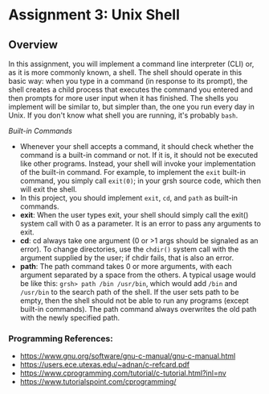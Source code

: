 # Assignment 3: Unix Shell


## Overview
In this assignment, you will implement a command line interpreter (CLI) or, as it is more commonly known, a shell. The shell should operate in this 
basic way: when you type in a command (in response to its prompt), the shell creates a child process that executes the command you entered and then 
prompts for more user input when it has finished. The shells you implement will be similar to, but simpler than, the one you run every day in Unix. 
If you don't know what shell you are running, it's probably `bash`. 

*Built-in Commands*

- Whenever your shell accepts a command, it should check whether the command is a built-in command or not. If it is, it should not be executed 
like other programs. Instead, your shell will invoke your implementation of the built-in command. For example, to implement the `exit` built-in 
command, you simply call `exit(0)`; in your grsh source code, which then will exit the shell.
- In this project, you should implement `exit`, `cd`, and `path` as built-in commands.
- **exit**: When the user types exit, your shell should simply call the exit() system call with 0 as a parameter. It is an error to pass any arguments to exit.
- **cd**: cd always take one argument (0 or >1 args should be signaled as an error). To change directories, use the 
`chdir()` system call with the argument supplied by the user; if chdir fails, that is also an error.
- **path**: The path command takes 0 or more arguments, with each argument separated by a space from the others. 
A typical usage would be like this: `grsh> path /bin /usr/bin`, which would add `/bin` and `/usr/bin` to the search path of the shell. 
If the user sets path to be empty, then the shell should not be able to run any programs (except built-in commands). The path command 
always overwrites the old path with the newly specified path.







### Programming References:
- https://www.gnu.org/software/gnu-c-manual/gnu-c-manual.html
- https://users.ece.utexas.edu/~adnan/c-refcard.pdf
- https://www.cprogramming.com/tutorial/c-tutorial.html?inl=nv
- https://www.tutorialspoint.com/cprogramming/

